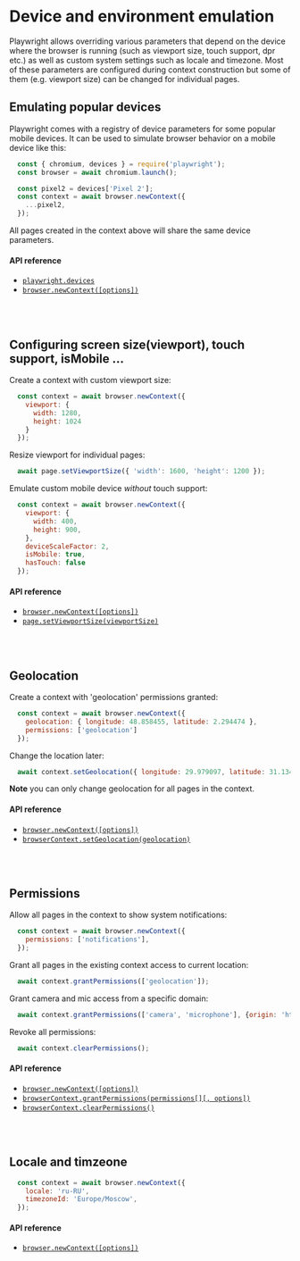 # Device and environment emulation
Playwright allows overriding various parameters that depend on the device where the browser is running (such as viewport size, touch support, dpr etc.) as well as custom system settings such as locale and timezone. Most of these parameters are configured during context construction but some of them (e.g. viewport size) can be changed for individual pages.

## Emulating popular devices
Playwright comes with a registry of device parameters for some popular mobile devices. It can be used to simulate browser behavior on a mobile device like this:
```js
  const { chromium, devices } = require('playwright');
  const browser = await chromium.launch();

  const pixel2 = devices['Pixel 2'];
  const context = await browser.newContext({
    ...pixel2,
  });
```
All pages created in the context above will share the same device parameters.

#### API reference

- [`playwright.devices`](./api.md#playwrightdevices)
- [`browser.newContext([options])`](./api.md#browsernewcontextoptions)

<br/>
<br/>

## Configuring screen size(viewport), touch support, isMobile ...
Create a context with custom viewport size:
```js
  const context = await browser.newContext({
    viewport: {
      width: 1280,
      height: 1024
    }
  });
```
Resize viewport for individual pages:

```js
  await page.setViewportSize({ 'width': 1600, 'height': 1200 });
```

Emulate custom mobile device _without_ touch support:
```js
  const context = await browser.newContext({
    viewport: {
      width: 400,
      height: 900,
    },
    deviceScaleFactor: 2,
    isMobile: true,
    hasTouch: false
  });
```

#### API reference

- [`browser.newContext([options])`](./api.md#browsernewcontextoptions)
- [`page.setViewportSize(viewportSize)`](./api.md#pagesetviewportsizeviewportsize)

<br/>
<br/>


## Geolocation
Create a context with 'geolocation' permissions granted:
```js
  const context = await browser.newContext({
    geolocation: { longitude: 48.858455, latitude: 2.294474 },
    permissions: ['geolocation']
  });
```
Change the location later:

```js
  await context.setGeolocation({ longitude: 29.979097, latitude: 31.134256 };
```
**Note** you can only change geolocation for all pages in the context.

#### API reference

- [`browser.newContext([options])`](./api.md#browsernewcontextoptions)
- [`browserContext.setGeolocation(geolocation)`](./api.md#browsercontextsetgeolocationgeolocation)

<br/>
<br/>

## Permissions
Allow all pages in the context to show system notifications:
```js
  const context = await browser.newContext({
    permissions: ['notifications'],
  });
```

Grant all pages in the existing context access to current location:
```js
  await context.grantPermissions(['geolocation']);
```

Grant camera and mic access from a specific domain:
```js
  await context.grantPermissions(['camera', 'microphone'], {origin: 'https://skype.com'} );
```
Revoke all permissions:
```js
  await context.clearPermissions();
```

#### API reference

- [`browser.newContext([options])`](./api.md#browsernewcontextoptions)
- [`browserContext.grantPermissions(permissions[][, options])`](./api.md#browsercontextgrantpermissionspermissions-options)
- [`browserContext.clearPermissions()`](./api.md#browsercontextclearpermissions)

<br/>
<br/>

## Locale and timzeone

```js
  const context = await browser.newContext({
    locale: 'ru-RU',
    timezoneId: 'Europe/Moscow',
  });
```

#### API reference

- [`browser.newContext([options])`](./api.md#browsernewcontextoptions)

<br/>
<br/>

